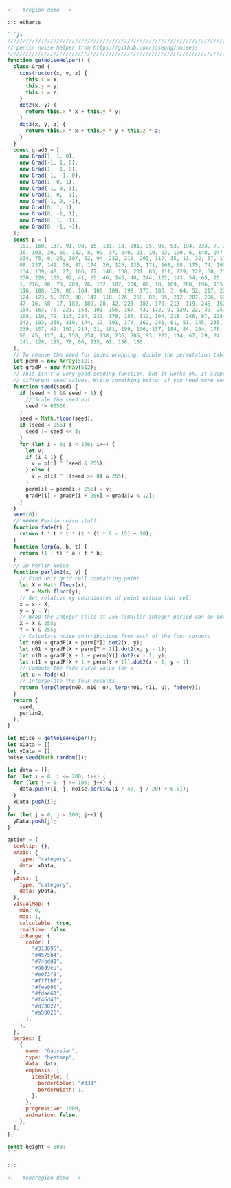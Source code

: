 ````md
<!-- #region demo -->

::: echarts

```js
///////////////////////////////////////////////////////////////////////////
// perlin noise helper from https://github.com/josephg/noisejs
///////////////////////////////////////////////////////////////////////////
function getNoiseHelper() {
  class Grad {
    constructor(x, y, z) {
      this.x = x;
      this.y = y;
      this.z = z;
    }
    dot2(x, y) {
      return this.x * x + this.y * y;
    }
    dot3(x, y, z) {
      return this.x * x + this.y * y + this.z * z;
    }
  }
  const grad3 = [
    new Grad(1, 1, 0),
    new Grad(-1, 1, 0),
    new Grad(1, -1, 0),
    new Grad(-1, -1, 0),
    new Grad(1, 0, 1),
    new Grad(-1, 0, 1),
    new Grad(1, 0, -1),
    new Grad(-1, 0, -1),
    new Grad(0, 1, 1),
    new Grad(0, -1, 1),
    new Grad(0, 1, -1),
    new Grad(0, -1, -1),
  ];
  const p = [
    151, 160, 137, 91, 90, 15, 131, 13, 201, 95, 96, 53, 194, 233, 7, 225, 140,
    36, 103, 30, 69, 142, 8, 99, 37, 240, 21, 10, 23, 190, 6, 148, 247, 120,
    234, 75, 0, 26, 197, 62, 94, 252, 219, 203, 117, 35, 11, 32, 57, 177, 33,
    88, 237, 149, 56, 87, 174, 20, 125, 136, 171, 168, 68, 175, 74, 165, 71,
    134, 139, 48, 27, 166, 77, 146, 158, 231, 83, 111, 229, 122, 60, 211, 133,
    230, 220, 105, 92, 41, 55, 46, 245, 40, 244, 102, 143, 54, 65, 25, 63, 161,
    1, 216, 80, 73, 209, 76, 132, 187, 208, 89, 18, 169, 200, 196, 135, 130,
    116, 188, 159, 86, 164, 100, 109, 198, 173, 186, 3, 64, 52, 217, 226, 250,
    124, 123, 5, 202, 38, 147, 118, 126, 255, 82, 85, 212, 207, 206, 59, 227,
    47, 16, 58, 17, 182, 189, 28, 42, 223, 183, 170, 213, 119, 248, 152, 2, 44,
    154, 163, 70, 221, 153, 101, 155, 167, 43, 172, 9, 129, 22, 39, 253, 19, 98,
    108, 110, 79, 113, 224, 232, 178, 185, 112, 104, 218, 246, 97, 228, 251, 34,
    242, 193, 238, 210, 144, 12, 191, 179, 162, 241, 81, 51, 145, 235, 249, 14,
    239, 107, 49, 192, 214, 31, 181, 199, 106, 157, 184, 84, 204, 176, 115, 121,
    50, 45, 127, 4, 150, 254, 138, 236, 205, 93, 222, 114, 67, 29, 24, 72, 243,
    141, 128, 195, 78, 66, 215, 61, 156, 180,
  ];
  // To remove the need for index wrapping, double the permutation table length
  let perm = new Array(512);
  let gradP = new Array(512);
  // This isn't a very good seeding function, but it works ok. It supports 2^16
  // different seed values. Write something better if you need more seeds.
  function seed(seed) {
    if (seed > 0 && seed < 1) {
      // Scale the seed out
      seed *= 65536;
    }
    seed = Math.floor(seed);
    if (seed < 256) {
      seed |= seed << 8;
    }
    for (let i = 0; i < 256; i++) {
      let v;
      if (i & 1) {
        v = p[i] ^ (seed & 255);
      } else {
        v = p[i] ^ ((seed >> 8) & 255);
      }
      perm[i] = perm[i + 256] = v;
      gradP[i] = gradP[i + 256] = grad3[v % 12];
    }
  }
  seed(0);
  // ##### Perlin noise stuff
  function fade(t) {
    return t * t * t * (t * (t * 6 - 15) + 10);
  }
  function lerp(a, b, t) {
    return (1 - t) * a + t * b;
  }
  // 2D Perlin Noise
  function perlin2(x, y) {
    // Find unit grid cell containing point
    let X = Math.floor(x),
      Y = Math.floor(y);
    // Get relative xy coordinates of point within that cell
    x = x - X;
    y = y - Y;
    // Wrap the integer cells at 255 (smaller integer period can be introduced here)
    X = X & 255;
    Y = Y & 255;
    // Calculate noise contributions from each of the four corners
    let n00 = gradP[X + perm[Y]].dot2(x, y);
    let n01 = gradP[X + perm[Y + 1]].dot2(x, y - 1);
    let n10 = gradP[X + 1 + perm[Y]].dot2(x - 1, y);
    let n11 = gradP[X + 1 + perm[Y + 1]].dot2(x - 1, y - 1);
    // Compute the fade curve value for x
    let u = fade(x);
    // Interpolate the four results
    return lerp(lerp(n00, n10, u), lerp(n01, n11, u), fade(y));
  }
  return {
    seed,
    perlin2,
  };
}

let noise = getNoiseHelper();
let xData = [];
let yData = [];
noise.seed(Math.random());

let data = [];
for (let i = 0; i <= 200; i++) {
  for (let j = 0; j <= 100; j++) {
    data.push([i, j, noise.perlin2(i / 40, j / 20) + 0.5]);
  }
  xData.push(i);
}
for (let j = 0; j < 100; j++) {
  yData.push(j);
}

option = {
  tooltip: {},
  xAxis: {
    type: "category",
    data: xData,
  },
  yAxis: {
    type: "category",
    data: yData,
  },
  visualMap: {
    min: 0,
    max: 1,
    calculable: true,
    realtime: false,
    inRange: {
      color: [
        "#313695",
        "#4575b4",
        "#74add1",
        "#abd9e9",
        "#e0f3f8",
        "#ffffbf",
        "#fee090",
        "#fdae61",
        "#f46d43",
        "#d73027",
        "#a50026",
      ],
    },
  },
  series: [
    {
      name: "Gaussian",
      type: "heatmap",
      data: data,
      emphasis: {
        itemStyle: {
          borderColor: "#333",
          borderWidth: 1,
        },
      },
      progressive: 1000,
      animation: false,
    },
  ],
};

const height = 500;
```

:::

<!-- #endregion demo -->
````
